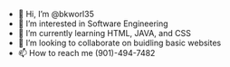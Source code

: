- 👋 Hi, I’m @bkworl35
- 👀 I’m interested in Software Engineering 
- 🌱 I’m currently learning HTML, JAVA, and CSS
- 💞️ I’m looking to collaborate on buidling basic websites
- 📫 How to reach me (901)-494-7482

<!---
bkworl35/bkworl35 is a ✨ special ✨ repository because its `README.md` (this file) appears on your GitHub profile.
You can click the Preview link to take a look at your changes.
--->
